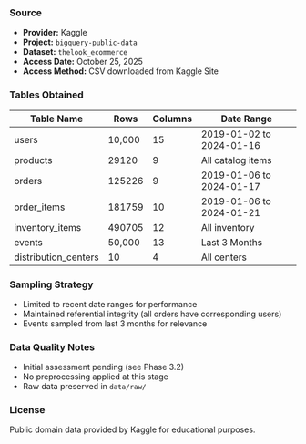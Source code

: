 ### Source
- **Provider:** Kaggle
- **Project:** `bigquery-public-data`
- **Dataset:** `thelook_ecommerce`
- **Access Date:** October 25, 2025
- **Access Method:** CSV downloaded from Kaggle Site

### Tables Obtained

| Table Name           | Rows   | Columns | Date Range               |
|----------------------|--------|---------|--------------------------|
| users                | 10,000 | 15      | 2019-01-02 to 2024-01-16 |
| products             | 29120  | 9       | All catalog items        |
| orders               | 125226 | 9       | 2019-01-06 to 2024-01-17 |
| order_items          | 181759 | 10      | 2019-01-06 to 2024-01-21 |
| inventory_items      | 490705 | 12      | All inventory            |
| events               | 50,000 | 13      | Last 3 Months            |
| distribution_centers | 10     | 4       | All centers              |

### Sampling Strategy
- Limited to recent date ranges for performance
- Maintained referential integrity (all orders have corresponding users)
- Events sampled from last 3 months for relevance

### Data Quality Notes
- Initial assessment pending (see Phase 3.2)
- No preprocessing applied at this stage
- Raw data preserved in `data/raw/`

### License
Public domain data provided by Kaggle for educational purposes.